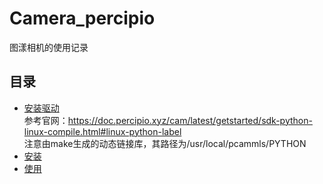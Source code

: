 # Camera_percipio
图漾相机的使用记录
## 目录
- [安装驱动](#安装驱动) <br>
参考官网：https://doc.percipio.xyz/cam/latest/getstarted/sdk-python-linux-compile.html#linux-python-label <br>
注意由make生成的动态链接库，其路径为/usr/local/pcammls/PYTHON
- [安装](#安装)
- [使用](#使用)
